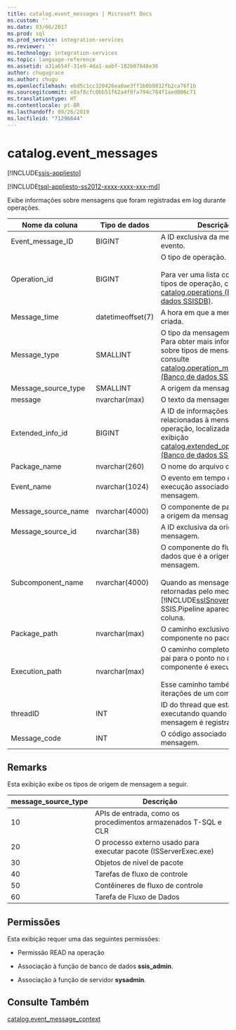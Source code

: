```yaml
---
title: catalog.event_messages | Microsoft Docs
ms.custom: ''
ms.date: 03/06/2017
ms.prod: sql
ms.prod_service: integration-services
ms.reviewer: ''
ms.technology: integration-services
ms.topic: language-reference
ms.assetid: a31a654f-31e9-4da1-aabf-182b07848e36
author: chugugrace
ms.author: chugu
ms.openlocfilehash: ebd5c1cc320426ea0ae3ff1b0b9832fb2ca76f1b
ms.sourcegitcommit: e8af8cfc0bb51f62a4f0fa794c784f1aed006c71
ms.translationtype: HT
ms.contentlocale: pt-BR
ms.lasthandoff: 09/26/2019
ms.locfileid: "71296644"
---
```

# <a name="catalogevent_messages"></a>catalog.event_messages 

[!INCLUDE[ssis-appliesto](../../includes/ssis-appliesto-ssvrpluslinux-asdb-asdw-xxx.md)]


[!INCLUDE[tsql-appliesto-ss2012-xxxx-xxxx-xxx-md](../../includes/tsql-appliesto-ss2012-xxxx-xxxx-xxx-md.md)]

  Exibe informações sobre mensagens que foram registradas em log durante operações.  
  
|Nome da coluna|Tipo de dados|Descrição|  
|-----------------|---------------|-----------------|  
|Event_message_ID|BIGINT|A ID exclusiva da mensagem de evento.|  
|Operation_id|BIGINT|O tipo de operação.<br /><br /> Para ver uma lista completa dos tipos de operação, consulte [catalog.operations &#40;Banco de dados SSISDB&#41;](../../integration-services/system-views/catalog-operations-ssisdb-database.md).|  
|Message_time|datetimeoffset(7)|A hora em que a mensagem foi criada.|  
|Message_type|SMALLINT|O tipo da mensagem exibida. Para obter mais informações sobre tipos de mensagem, consulte [catalog.operation_messages &#40;Banco de dados SSISDB&#41;](../../integration-services/system-views/catalog-operation-messages-ssisdb-database.md).|  
|Message_source_type|SMALLINT|A origem da mensagem.|  
|message|nvarchar(max)|O texto da mensagem.|  
|Extended_info_id|BIGINT|A ID de informações adicionais relacionadas à mensagem da operação, localizada na exibição [catalog.extended_operation_info &#40;Banco de dados SSISDB&#41;](../../integration-services/system-views/catalog-extended-operation-info-ssisdb-database.md).|  
|Package_name|nvarchar(260)|O nome do arquivo do pacote.|  
|Event_name|nvarchar(1024)|O evento em tempo de execução associado ao tipo de mensagem.|  
|Message_source_name|nvarchar(4000)|O componente de pacote que é a origem da mensagem.|  
|Message_source_id|nvarchar(38)|A ID exclusiva da origem da mensagem.|  
|Subcomponent_name|nvarchar(4000)|O componente do fluxo de dados que é a origem da mensagem.<br /><br /> Quando as mensagens são retornadas pelo mecanismo do [!INCLUDE[ssISnoversion](../../includes/ssisnoversion-md.md)], SSIS.Pipeline aparece nesta coluna.|  
|Package_path|nvarchar(max)|O caminho exclusivo do componente no pacote.|  
|Execution_path|nvarchar(max)|O caminho completo do pacote pai para o ponto no qual o componente é executado.<br /><br /> Esse caminho também captura iterações de um componente.|  
|threadID|INT|ID do thread que está executando quando a mensagem é registrada em log.|  
|Message_code|INT|O código associado à mensagem.|  
  
## <a name="remarks"></a>Remarks  
 Esta exibição exibe os tipos de origem de mensagem a seguir.  
  
|**message_source_type**|Descrição|  
|-------------------------------|-----------------|  
|10|APIs de entrada, como os procedimentos armazenados T-SQL e CLR|  
|20|O processo externo usado para executar pacote (ISServerExec.exe)|  
|30|Objetos de nível de pacote|  
|40|Tarefas de fluxo de controle|  
|50|Contêineres de fluxo de controle|  
|60|Tarefa de Fluxo de Dados|  
  
## <a name="permissions"></a>Permissões  
 Esta exibição requer uma das seguintes permissões:  
  
-   Permissão READ na operação  
  
-   Associação à função de banco de dados **ssis_admin**.  
  
-   Associação à função de servidor **sysadmin**.  
  
## <a name="see-also"></a>Consulte Também  
 [catalog.event_message_context](../../integration-services/system-views/catalog-event-message-context.md)  
  
  
